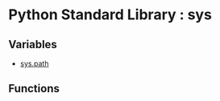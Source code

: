 Python Standard Library : sys
=============================

Variables
---------

- [sys.path](https://docs.python.org/3/library/sys.html#sys.path)

Functions
---------